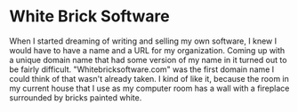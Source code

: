 # White Brick Software

When I started dreaming of writing and selling my own software, I knew I would have to have a name and a URL for my organization.  Coming up with a unique domain name that had some version of my name in it turned out to be fairly difficult.  "Whitebricksoftware.com" was the first domain name I could think of that wasn't already taken.  I kind of like it, because the room in my current house that I use as my computer room has a wall with a fireplace surrounded by bricks painted white.
